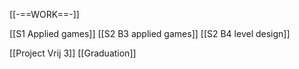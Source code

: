 [[-==WORK==-]]

[[S1 Applied games]]
[[S2 B3 applied games]]
[[S2 B4 level design]]

[[Project Vrij 3]]
[[Graduation]]
